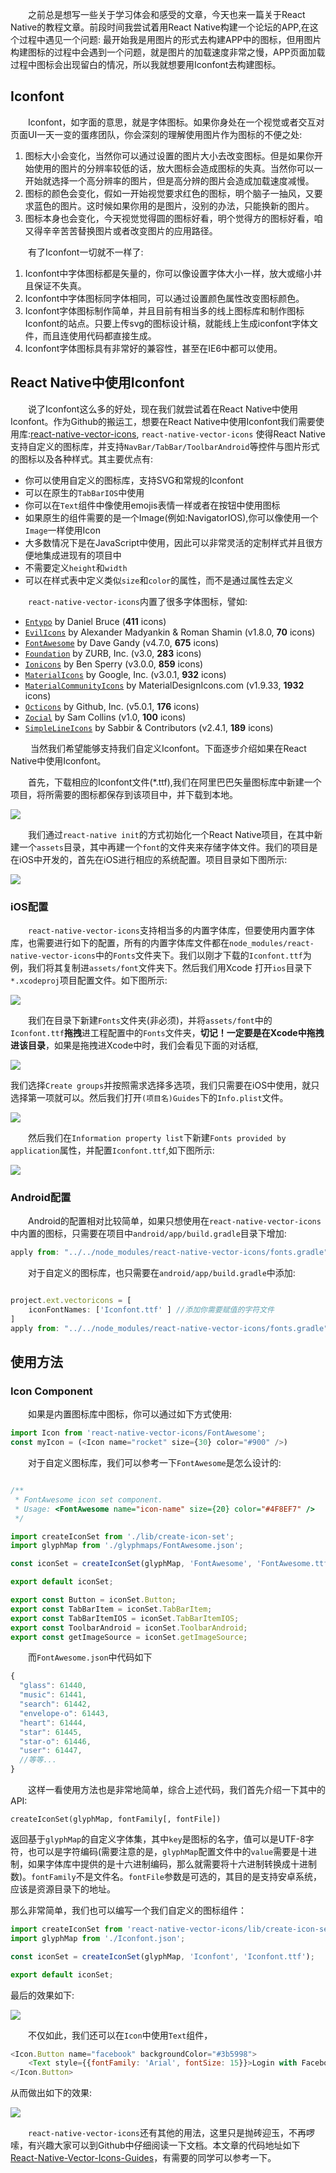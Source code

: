　　之前总是想写一些关于学习体会和感受的文章，今天也来一篇关于React Native的教程文章。前段时间我尝试着用React Native构建一个论坛的APP,在这个过程中遇见一个问题: 最开始我是用图片的形式去构建APP中的图标，但用图片构建图标的过程中会遇到一个问题，就是图片的加载速度非常之慢，APP页面加载过程中图标会出现留白的情况，所以我就想要用Iconfont去构建图标。

## Iconfont

　　Iconfont，如字面的意思，就是字体图标。如果你身处在一个视觉或者交互对页面UI一天一变的蛋疼团队，你会深刻的理解使用图片作为图标的不便之处:

1. 图标大小会变化，当然你可以通过设置的图片大小去改变图标。但是如果你开始使用的图片的分辨率较低的话，放大图标会造成图标的失真。当然你可以一开始就选择一个高分辨率的图片，但是高分辨的图片会造成加载速度减慢。
2. 图标的颜色会变化，假如一开始视觉要求红色的图标，明个脑子一抽风，又要求蓝色的图片。这时候如果你用的是图片，没别的办法，只能换新的图片。
3. 图标本身也会变化，今天视觉觉得圆的图标好看，明个觉得方的图标好看，咱又得辛辛苦苦替换图片或者改变图片的应用路径。

　　有了Iconfont一切就不一样了:

1. Iconfont中字体图标都是矢量的，你可以像设置字体大小一样，放大或缩小并且保证不失真。
2. Iconfont中字体图标同字体相同，可以通过设置颜色属性改变图标颜色。
3. Iconfont字体图标制作简单，并且目前有相当多的线上图标库和制作图标Iconfont的站点。只要上传svg的图标设计稿，就能线上生成iconfont字体文件，而且连使用代码都直接生成。
4. Iconfont字体图标具有非常好的兼容性，甚至在IE6中都可以使用。

## React Native中使用Iconfont

　　说了Iconfont这么多的好处，现在我们就尝试着在React Native中使用Iconfont。作为Github的搬运工，想要在React Native中使用Iconfont我们需要使用库:[react-native-vector-icons](https://github.com/oblador/react-native-vector-icons),
`react-native-vector-icons` 使得React Native支持自定义的图标库，并支持`NavBar/TabBar/ToolbarAndroid`等控件与图片形式的图标以及各种样式。其主要优点有:

- 你可以使用自定义的图标库，支持SVG和常规的Iconfont
- 可以在原生的`TabBarIOS`中使用
- 你可以在`Text`组件中像使用emojis表情一样或者在按钮中使用图标
- 如果原生的组件需要的是一个Image(例如:NavigatorIOS),你可以像使用一个`Image`一样使用Icon
- 大多数情况下是在JavaScript中使用，因此可以非常灵活的定制样式并且很方便地集成进现有的项目中
- 不需要定义`height`和`width`
- 可以在样式表中定义类似`size`和`color`的属性，而不是通过属性去定义

　　`react-native-vector-icons`内置了很多字体图标，譬如:

* [`Entypo`](http://entypo.com) by Daniel Bruce (**411** icons)
* [`EvilIcons`](http://evil-icons.io) by Alexander Madyankin & Roman Shamin (v1.8.0, **70** icons)
* [`FontAwesome`](http://fortawesome.github.io/Font-Awesome/icons/) by Dave Gandy (v4.7.0, **675** icons)
* [`Foundation`](http://zurb.com/playground/foundation-icon-fonts-3) by ZURB, Inc. (v3.0, **283** icons)
* [`Ionicons`](http://ionicframework.com/docs/v2/ionicons/) by Ben Sperry (v3.0.0, **859** icons)
* [`MaterialIcons`](https://www.google.com/design/icons/) by Google, Inc. (v3.0.1, **932** icons)
* [`MaterialCommunityIcons`](https://materialdesignicons.com/) by MaterialDesignIcons.com (v1.9.33, **1932** icons)
* [`Octicons`](http://octicons.github.com) by Github, Inc. (v5.0.1, **176** icons)
* [`Zocial`](http://zocial.smcllns.com/) by Sam Collins (v1.0, **100** icons)
* [`SimpleLineIcons`](http://simplelineicons.com/) by Sabbir & Contributors (v2.4.1, **189** icons)

　　 当然我们希望能够支持我们自定义Iconfont。下面逐步介绍如果在React Native中使用Iconfont。

　　首先，下载相应的Iconfont文件(*.ttf),我们在阿里巴巴矢量图标库中新建一个项目，将所需要的图标都保存到该项目中，并下载到本地。

![](http://os40r8ms0.bkt.clouddn.com/step1.png)

　　我们通过`react-native init`的方式初始化一个React Native项目，在其中新建一个`assets`目录，其中再建一个`font`的文件夹来存储字体文件。我们的项目是在iOS中开发的，首先在iOS进行相应的系统配置。项目目录如下图所示:

![](http://os40r8ms0.bkt.clouddn.com/project%20dictionary.png)

### iOS配置

　　`react-native-vector-icons`支持相当多的内置字体库，但要使用内置字体库，也需要进行如下的配置，所有的内置字体库文件都在`node_modules/react-native-vector-icons`中的`Fonts`文件夹下。我们以刚才下载的`Iconfont.ttf`为例，我们将其复制进`assets/font`文件夹下。然后我们用Xcode
打开`ios`目录下`*.xcodeproj`项目配置文件。如下图所示:

![](http://os40r8ms0.bkt.clouddn.com/step2.png)

　　我们在目录下新建`Fonts`文件夹(非必须)，并将`assets/font`中的`Iconfont.ttf`**拖拽**进工程配置中的`Fonts`文件夹，**切记！一定要是在Xcode中拖拽进该目录**，如果是拖拽进Xcode中时，我们会看见下面的对话框,

![](http://os40r8ms0.bkt.clouddn.com/step4.png)

我们选择`Create groups`并按照需求选择多选项，我们只需要在iOS中使用，就只选择第一项就可以。然后我们打开`(项目名)Guides`下的`Info.plist`文件。

![](http://os40r8ms0.bkt.clouddn.com/step4.png)

　　然后我们在`Information property list`下新建`Fonts provided by application`属性，并配置`Iconfont.ttf`,如下图所示:

![](http://os40r8ms0.bkt.clouddn.com/step5.png)


### Android配置

　　Android的配置相对比较简单，如果只想使用在`react-native-vector-icons`中内置的图标，只需要在项目中`android/app/build.gradle`目录下增加:

```javascript
apply from: "../../node_modules/react-native-vector-icons/fonts.gradle"
```

　　对于自定义的图标库，也只需要在`android/app/build.gradle`中添加:

```javascript

project.ext.vectoricons = [
    iconFontNames: ['Iconfont.ttf' ] //添加你需要赋值的字符文件
]
apply from: "../../node_modules/react-native-vector-icons/fonts.gradle"

```

## 使用方法

### Icon Component

　　如果是内置图标库中图标，你可以通过如下方式使用:

```javascript
import Icon from 'react-native-vector-icons/FontAwesome';
const myIcon = (<Icon name="rocket" size={30} color="#900" />)
```

　　对于自定义图标库，我们可以参考一下`FontAwesome`是怎么设计的:

```javascript

/**
 * FontAwesome icon set component.
 * Usage: <FontAwesome name="icon-name" size={20} color="#4F8EF7" />
 */

import createIconSet from './lib/create-icon-set';
import glyphMap from './glyphmaps/FontAwesome.json';

const iconSet = createIconSet(glyphMap, 'FontAwesome', 'FontAwesome.ttf');

export default iconSet;

export const Button = iconSet.Button;
export const TabBarItem = iconSet.TabBarItem;
export const TabBarItemIOS = iconSet.TabBarItemIOS;
export const ToolbarAndroid = iconSet.ToolbarAndroid;
export const getImageSource = iconSet.getImageSource;

```

　　而`FontAwesome.json`中代码如下
```javascript
{
  "glass": 61440,
  "music": 61441,
  "search": 61442,
  "envelope-o": 61443,
  "heart": 61444,
  "star": 61445,
  "star-o": 61446,
  "user": 61447,
  //等等...
}
```

　　这样一看使用方法也是非常地简单，综合上述代码，我们首先介绍一下其中的API:

```
createIconSet(glyphMap, fontFamily[, fontFile])
```

返回基于`glyphMap`的自定义字体集，其中`key`是图标的名字，值可以是UTF-8字符，也可以是字符编码(需要注意的是，`glyphMap`配置文件中的`value`需要是十进制，如果字体库中提供的是十六进制编码，那么就需要将十六进制转换成十进制数)。`fontFamily`不是文件名。`fontFile`参数是可选的，其目的是支持安卓系统，应该是资源目录下的地址。

那么非常简单，我们也可以编写一个我们自定义的图标组件：

```javascript
import createIconSet from 'react-native-vector-icons/lib/create-icon-set';
import glyphMap from './Iconfont.json';

const iconSet = createIconSet(glyphMap, 'Iconfont', 'Iconfont.ttf');

export default iconSet;
```

最后的效果如下:

![](http://os40r8ms0.bkt.clouddn.com/show1.png)

　　不仅如此，我们还可以在`Icon`中使用`Text`组件，

```javascript
<Icon.Button name="facebook" backgroundColor="#3b5998">
    <Text style={{fontFamily: 'Arial', fontSize: 15}}>Login with Facebook</Text>
</Icon.Button>
```

从而做出如下的效果:

![](http://os40r8ms0.bkt.clouddn.com/show2.png)

　　`react-native-vector-icons`还有其他的用法，这里只是抛砖迎玉，不再啰嗦，有兴趣大家可以到Github中仔细阅读一下文档。本文章的代码地址如下[React-Native-Vector-Icons-Guides](https://github.com/MrErHu/React-Native-Vector-Icons-Guides)，有需要的同学可以参考一下。